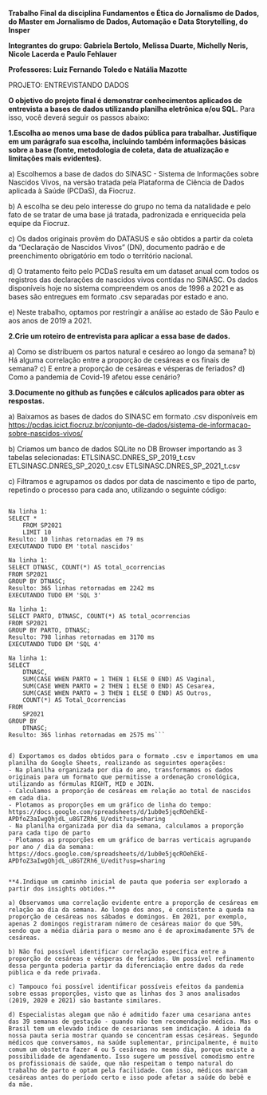 **Trabalho Final da disciplina Fundamentos e Ética do Jornalismo de Dados, do Master em Jornalismo de Dados, Automação e Data Storytelling, do Insper**

**Integrantes do grupo: Gabriela Bertolo, Melissa Duarte, Michelly Neris, Nicole Lacerda e Paulo Fehlauer**

**Professores: Luiz Fernando Toledo e Natália Mazotte** 

PROJETO: ENTREVISTANDO DADOS 

**O objetivo do projeto final é demonstrar conhecimentos aplicados de entrevista a bases de dados utilizando planilha eletrônica e/ou SQL.** Para isso, você deverá seguir os passos abaixo:


**1.Escolha ao menos uma base de dados pública para trabalhar. Justifique em um parágrafo sua escolha, incluindo também informações básicas sobre a base (fonte, metodologia de coleta, data de atualização e limitações mais evidentes).**

a) Escolhemos a base de dados do SINASC - Sistema de Informações sobre Nascidos Vivos, na versão tratada pela Plataforma de Ciência de Dados aplicada à Saúde (PCDaS), da Fiocruz. 

b) A escolha se deu pelo interesse do grupo no tema da natalidade e pelo fato de se tratar de uma base já tratada, padronizada e enriquecida pela equipe da Fiocruz.

c) Os dados originais provêm do DATASUS e são obtidos a partir da coleta da “Declaração de Nascidos Vivos” (DN), documento padrão e de preenchimento obrigatório em todo o território nacional.

d) O tratamento feito pelo PCDaS resulta em um dataset anual com todos os registros das declarações de nascidos vivos contidas no SINASC. Os dados disponíveis hoje no sistema compreendem os anos de 1996 a 2021 e as bases são entregues em formato .csv separadas por estado e ano. 

e) Neste trabalho, optamos por restringir a análise ao estado de São Paulo e aos anos de 2019 a 2021.


**2.Crie um roteiro de entrevista para aplicar a essa base de dados.**

a) Como se distribuem os partos natural e cesáreo ao longo da semana?
b) Há alguma correlação entre a proporção de cesáreas e os finais de semana?
c) E entre a proporção de cesáreas e vésperas de feriados?
d) Como a pandemia de Covid-19 afetou esse cenário?


**3.Documente no github as funções e cálculos aplicados para obter as respostas.**

a) Baixamos as bases de dados do SINASC em formato .csv disponíveis em https://pcdas.icict.fiocruz.br/conjunto-de-dados/sistema-de-informacao-sobre-nascidos-vivos/

b) Criamos um banco de dados SQLite no DB Browser importando as 3 tabelas selecionadas:
ETLSINASC.DNRES_SP_2019_t.csv
ETLSINASC.DNRES_SP_2020_t.csv
ETLSINASC.DNRES_SP_2021_t.csv

c) Filtramos e agrupamos os dados por data de nascimento e tipo de parto, repetindo o processo para cada ano, utilizando o seguinte código:

```EXECUTANDO TUDO EM 'estrutura da tabela'

Na linha 1:
SELECT * 
	FROM SP2021
	LIMIT 10
Resulto: 10 linhas retornadas em 79 ms
EXECUTANDO TUDO EM 'total nascidos'

Na linha 1:
SELECT DTNASC, COUNT(*) AS total_ocorrencias
FROM SP2021
GROUP BY DTNASC;
Resulto: 365 linhas retornadas em 2242 ms
EXECUTANDO TUDO EM 'SQL 3'

Na linha 1:
SELECT PARTO, DTNASC, COUNT(*) AS total_ocorrencias
FROM SP2021
GROUP BY PARTO, DTNASC;
Resulto: 798 linhas retornadas em 3170 ms
EXECUTANDO TUDO EM 'SQL 4'

Na linha 1:
SELECT 
    DTNASC,
    SUM(CASE WHEN PARTO = 1 THEN 1 ELSE 0 END) AS Vaginal,
    SUM(CASE WHEN PARTO = 2 THEN 1 ELSE 0 END) AS Cesarea,
    SUM(CASE WHEN PARTO = 3 THEN 1 ELSE 0 END) AS Outros,
    COUNT(*) AS Total_Ocorrencias
FROM 
    SP2021
GROUP BY 
    DTNASC;
Resulto: 365 linhas retornadas em 2575 ms```


d) Exportamos os dados obtidos para o formato .csv e importamos em uma planilha do Google Sheets, realizando as seguintes operações:
- Na planilha organizada por dia do ano, transformamos os dados originais para um formato que permitisse a ordenação cronológica, utilizando as fórmulas RIGHT, MID e JOIN.
- Calculamos a proporção de cesáreas em relação ao total de nascidos em cada dia.
- Plotamos as proporções em um gráfico de linha do tempo: https://docs.google.com/spreadsheets/d/1ub0e5jqcROehEkE-APDfoZ3aIwgQhjdL_u8GTZRh6_U/edit?usp=sharing
- Na planilha organizada por dia da semana, calculamos a proporção para cada tipo de parto
- Plotamos as proporções em um gráfico de barras verticais agrupando por ano / dia da semana: https://docs.google.com/spreadsheets/d/1ub0e5jqcROehEkE-APDfoZ3aIwgQhjdL_u8GTZRh6_U/edit?usp=sharing


**4.Indique um caminho inicial de pauta que poderia ser explorado a partir dos insights obtidos.**

a) Observamos uma correlação evidente entre a proporção de cesáreas em relação ao dia da semana. Ao longo dos anos, é consistente a queda na proporção de cesáreas nos sábados e domingos. Em 2021, por exemplo, apenas 2 domingos registraram número de cesáreas maior do que 50%, sendo que a média diária para o mesmo ano é de aproximadamente 57% de cesáreas.

b) Não foi possível identificar correlação específica entre a proporção de cesáreas e vésperas de feriados. Um possível refinamento dessa pergunta poderia partir da diferenciação entre dados da rede pública e da rede privada.

c) Tampouco foi possível identificar possíveis efeitos da pandemia sobre essas proporções, visto que as linhas dos 3 anos analisados (2019, 2020 e 2021) são bastante similares.

d) Especialistas alegam que não é admitido fazer uma cesariana antes das 39 semanas de gestação - quando não tem recomendação médica. Mas o Brasil tem um elevado índice de cesarianas sem indicação. A ideia da nossa pauta seria mostrar quando se concentram essas cesáreas. Segundo médicos que conversamos, na saúde suplementar, principalmente, é muito comum um obstetra fazer 4 ou 5 cesáreas no mesmo dia, porque existe a possibilidade de agendamento. Isso sugere um possível comodismo entre os profissionais de saúde, que não respeitam o tempo natural do trabalho de parto e optam pela facilidade. Com isso, médicos marcam cesáreas antes do período certo e isso pode afetar a saúde do bebê e da mãe.
